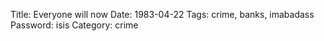 Title: Everyone will now
Date: 1983-04-22
Tags: crime, banks, imabadass
Password: isis
Category: crime

